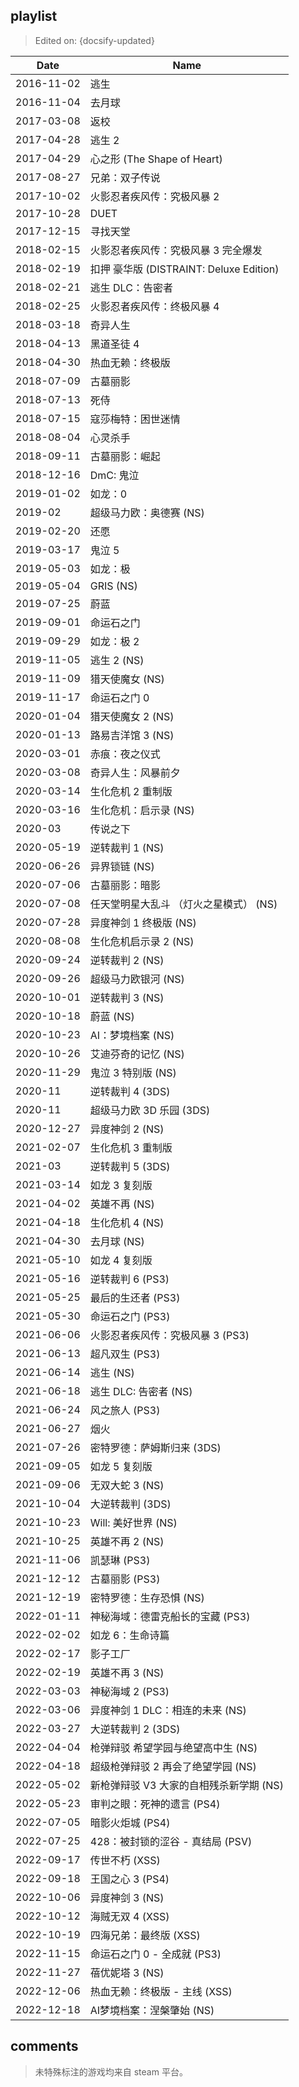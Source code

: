 ## playlist

> Edited on: {docsify-updated}

Date | Name
--- | ---
2016-11-02 | 逃生
2016-11-04 | 去月球
2017-03-08 | 返校
2017-04-28 | 逃生 2
2017-04-29 | 心之形 (The Shape of Heart)
2017-08-27 | 兄弟：双子传说
2017-10-02 | 火影忍者疾风传：究极风暴 2
2017-10-28 | DUET
2017-12-15 | 寻找天堂
2018-02-15 | 火影忍者疾风传：究极风暴 3 完全爆发
2018-02-19 | 扣押 豪华版 (DISTRAINT: Deluxe Edition)
2018-02-21 | 逃生 DLC：告密者
2018-02-25 | 火影忍者疾风传：终极风暴 4
2018-03-18 | 奇异人生
2018-04-13 | 黑道圣徒 4
2018-04-30 | 热血无赖：终极版
2018-07-09 | 古墓丽影
2018-07-13 | 死侍
2018-07-15 | 寇莎梅特：困世迷情
2018-08-04 | 心灵杀手
2018-09-11 | 古墓丽影：崛起
2018-12-16 | DmC: 鬼泣
2019-01-02 | 如龙：0
2019-02    | 超级马力欧：奥德赛 (NS)
2019-02-20 | 还愿
2019-03-17 | 鬼泣 5
2019-05-03 | 如龙：极
2019-05-04 | GRIS (NS)
2019-07-25 | 蔚蓝
2019-09-01 | 命运石之门
2019-09-29 | 如龙：极 2
2019-11-05 | 逃生 2 (NS)
2019-11-09 | 猎天使魔女 (NS)
2019-11-17 | 命运石之门 0
2020-01-04 | 猎天使魔女 2 (NS)
2020-01-13 | 路易吉洋馆 3 (NS)
2020-03-01 | 赤痕：夜之仪式
2020-03-08 | 奇异人生：风暴前夕
2020-03-14 | 生化危机 2 重制版
2020-03-16 | 生化危机：启示录 (NS)
2020-03    | 传说之下
2020-05-19 | 逆转裁判 1 (NS)
2020-06-26 | 异界锁链 (NS)
2020-07-06 | 古墓丽影：暗影
2020-07-08 | 任天堂明星大乱斗 （灯火之星模式） (NS)
2020-07-28 | 异度神剑 1 终极版 (NS)
2020-08-08 | 生化危机启示录 2 (NS)
2020-09-24 | 逆转裁判 2 (NS)
2020-09-26 | 超级马力欧银河 (NS)
2020-10-01 | 逆转裁判 3 (NS)
2020-10-18 | 蔚蓝 (NS)
2020-10-23 | AI：梦境档案 (NS)
2020-10-26 | 艾迪芬奇的记忆 (NS)
2020-11-29 | 鬼泣 3 特别版 (NS)
2020-11    | 逆转裁判 4 (3DS)
2020-11    | 超级马力欧 3D 乐园 (3DS)
2020-12-27 | 异度神剑 2 (NS)
2021-02-07 | 生化危机 3 重制版
2021-03    | 逆转裁判 5 (3DS)
2021-03-14 | 如龙 3 复刻版
2021-04-02 | 英雄不再 (NS)
2021-04-18 | 生化危机 4 (NS)
2021-04-30 | 去月球 (NS)
2021-05-10 | 如龙 4 复刻版
2021-05-16 | 逆转裁判 6 (PS3)
2021-05-25 | 最后的生还者 (PS3)
2021-05-30 | 命运石之门 (PS3)
2021-06-06 | 火影忍者疾风传：究极风暴 3 (PS3)
2021-06-13 | 超凡双生 (PS3)
2021-06-14 | 逃生 (NS)
2021-06-18 | 逃生 DLC: 告密者 (NS)
2021-06-24 | 风之旅人 (PS3)
2021-06-27 | 烟火
2021-07-26 | 密特罗德：萨姆斯归来 (3DS)
2021-09-05 | 如龙 5 复刻版
2021-09-06 | 无双大蛇 3 (NS)
2021-10-04 | 大逆转裁判 (3DS)
2021-10-23 | Will: 美好世界 (NS)
2021-10-25 | 英雄不再 2 (NS)
2021-11-06 | 凯瑟琳 (PS3)
2021-12-12 | 古墓丽影 (PS3)
2021-12-19 | 密特罗德：生存恐惧 (NS)
2022-01-11 | 神秘海域：德雷克船长的宝藏 (PS3)
2022-02-02 | 如龙 6：生命诗篇
2022-02-17 | 影子工厂
2022-02-19 | 英雄不再 3 (NS)
2022-03-03 | 神秘海域 2 (PS3)
2022-03-06 | 异度神剑 1 DLC：相连的未来 (NS)
2022-03-27 | 大逆转裁判 2 (3DS)
2022-04-04 | 枪弹辩驳 希望学园与绝望高中生 (NS)
2022-04-18 | 超级枪弹辩驳 2 再会了绝望学园 (NS)
2022-05-02 | 新枪弹辩驳 V3 大家的自相残杀新学期 (NS)
2022-05-23 | 审判之眼：死神的遗言 (PS4)
2022-07-05 | 暗影火炬城 (PS4)
2022-07-25 | 428：被封锁的涩谷 - 真结局 (PSV)
2022-09-17 | 传世不朽 (XSS)
2022-09-18 | 王国之心 3 (PS4)
2022-10-06 | 异度神剑 3 (NS)
2022-10-12 | 海贼无双 4 (XSS)
2022-10-19 | 四海兄弟：最终版 (XSS)
2022-11-15 | 命运石之门 0 - 全成就 (PS3)
2022-11-27 | 蓓优妮塔 3 (NS)
2022-12-06 | 热血无赖：终极版 - 主线 (XSS)
2022-12-18 | AI梦境档案：涅槃肇始 (NS)

## comments

> 未特殊标注的游戏均来自 steam 平台。
